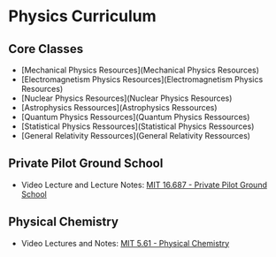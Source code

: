 # Physics Curriculum

## Core Classes

- [Mechanical Physics Resources](Mechanical Physics Resources)
- [Electromagnetism Physics Resources](Electromagnetism Physics Resources)
- [Nuclear Physics Resources](Nuclear Physics Resources)
- [Astrophysics Ressources](Astrophysics Ressources)
- [Quantum Physics Ressources](Quantum Physics Ressources)
- [Statistical Physics Ressources](Statistical Physics Ressources)
- [General Relativity Ressources](General Relativity Ressources)

## Private Pilot Ground School 

- Video Lecture and Lecture Notes: [MIT 16.687 - Private Pilot Ground School](https://ocw.mit.edu/courses/aeronautics-and-astronautics/16-687-private-pilot-ground-school-january-iap-2019/index.htm)

## Physical Chemistry 

- Video Lectures and Notes: [MIT 5.61 - Physical Chemistry](https://ocw.mit.edu/courses/chemistry/5-61-physical-chemistry-fall-2017/index.htm)

